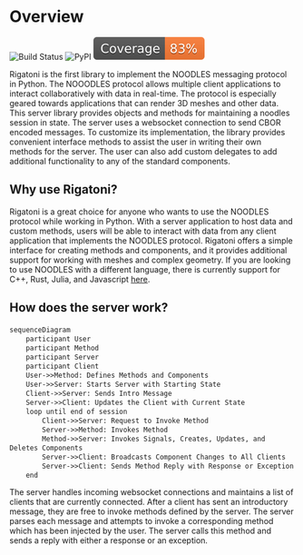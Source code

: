# Overview

![Build Status](https://github.com/InsightCenterNoodles/Rigatoni/workflows/CI/badge.svg)
![PyPI](https://img.shields.io/pypi/v/Rigatoni)
[![Coverage badge](https://raw.githubusercontent.com/InsightCenterNoodles/Rigatoni/python-coverage-comment-action-data/badge.svg)](https://htmlpreview.github.io/?https://github.com/InsightCenterNoodles/Rigatoni/blob/python-coverage-comment-action-data/htmlcov/index.html)

Rigatoni is the first library to implement the NOODLES messaging protocol in Python. The NOOODLES protocol
allows multiple client applications to interact collaboratively with data in real-time. The protocol is especially 
geared towards applications that can render 3D meshes and other data.
This server library provides objects and methods for maintaining a noodles session in state.
The server uses a websocket connection to send CBOR encoded messages. To customize its implementation, the library 
provides convenient interface methods to assist the user in writing their own methods for the server. The user can
also add custom delegates to add additional functionality to any of the standard components.

## Why use Rigatoni?

Rigatoni is a great choice for anyone who wants to use the NOODLES protocol while working in Python. With a server
application to host data and custom methods, users will be able to interact with data from any client application that
implements the NOODLES protocol. Rigatoni offers a simple interface for creating methods and components, and it provides
additional support for working with meshes and complex geometry. If you are looking to use NOODLES with a different
language, there is currently support for C++, Rust, Julia, and Javascript 
[here](https://github.com/InsightCenterNoodles/).

## How does the server work?

```mermaid
sequenceDiagram
    participant User
    participant Method
    participant Server
    participant Client
    User->>Method: Defines Methods and Components
    User->>Server: Starts Server with Starting State
    Client->>Server: Sends Intro Message
    Server->>Client: Updates the Client with Current State
    loop until end of session
        Client->>Server: Request to Invoke Method
        Server->>Method: Invokes Method
        Method->>Server: Invokes Signals, Creates, Updates, and Deletes Components
        Server->>Client: Broadcasts Component Changes to All Clients
        Server->>Client: Sends Method Reply with Response or Exception
    end
```

The server handles incoming websocket connections and maintains a list of clients that are currently connected. 
After a client has sent an introductory message, they are free to invoke methods defined by the server. The server 
parses each message and attempts to invoke a corresponding method which has been injected by the user. The server 
calls this method and sends a reply with either a response or an exception.
